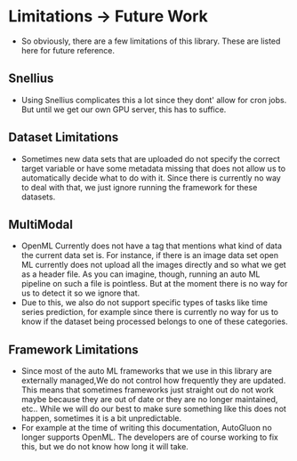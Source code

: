 # Limitations -> Future Work

- So obviously, there are a few limitations of this library. These are listed here for
future reference.

## Snellius
- Using Snellius complicates this a lot since they dont' allow for cron jobs. But until we
  get our own GPU server, this has to suffice.

## Dataset Limitations
- Sometimes new data sets that are uploaded do not specify the correct target variable or
  have some metadata missing that does not allow us to automatically decide what to do
with it. Since there is currently no way to deal with that, we just ignore running the
framework for these datasets.

## MultiModal
- OpenML Currently does not have a tag that mentions what kind of data the current data
set is. For instance, if there is an image data set open ML currently does not upload all
the images directly and so what we get as a header file. As you can imagine, though,
running an auto ML pipeline on such a file is pointless. But at the moment there is no way
for us to detect it so we ignore that.
- Due to this, we also do not support specific types of tasks like time series prediction,
for example since there is currently no way for us to know if the dataset being
processed belongs to one of these categories.

## Framework Limitations
- Since most of the auto ML frameworks that we use in this library are externally
managed,We do not control how frequently they are updated. This means that sometimes
frameworks just straight out do not work maybe because they are out of date or they are no
longer maintained, etc.. While we will do our best to make sure something like this does
not happen, sometimes it is a bit unpredictable.
- For example at the time of writing this documentation, AutoGluon no longer supports
OpenML. The developers are of course working to fix this, but we do not know how long it
will take.
